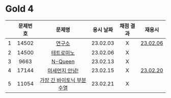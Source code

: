 # Gold 4

|     | 문제번호 |                  문제명                  | 응시 날짜 | 채점 결과 |            재응시             |
| :-: | :------: | :--------------------------------------: | :-------: | :-------: | :---------------------------: |
|  1  |  14502   |           [연구소](./14502.js)           | 23.02.03  |     X     | [23.02.06](./replay/14502.js) |
|  2  |  14500   |         [테트로미노](./14500.js)         | 23.02.06  |     X     |
|  3  |   9663   |           [N-Queen](./9663.js)           | 23.02.13  |     X     |
|  4  |  17144   |       [미세먼지 안녕!](./17144.js)       | 23.02.15  |     X     | [23.02.20](./replay/17144.js) |
|  5  |  11054   | [가장 긴 바이토닉 부분 수열](./11054.js) | 23.02.21  |     X     |

